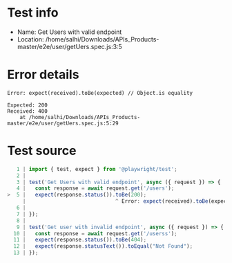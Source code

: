 # Test info

- Name: Get Users with valid endpoint
- Location: /home/salhi/Downloads/APIs_Products-master/e2e/user/getUers.spec.js:3:5

# Error details

```
Error: expect(received).toBe(expected) // Object.is equality

Expected: 200
Received: 400
    at /home/salhi/Downloads/APIs_Products-master/e2e/user/getUers.spec.js:5:29
```

# Test source

```ts
   1 | import { test, expect } from '@playwright/test';
   2 |
   3 | test('Get Users with valid endpoint', async ({ request }) => {
   4 |   const response = await request.get('/users');
>  5 |   expect(response.status()).toBe(200);
     |                             ^ Error: expect(received).toBe(expected) // Object.is equality
   6 |
   7 | });
   8 |
   9 | test('Get user with invalid endpoint', async ({ request }) => {
  10 |   const response = await request.get('/userss');
  11 |   expect(response.status()).toBe(404);
  12 |   expect(response.statusText()).toEqual("Not Found");
  13 | });
```
